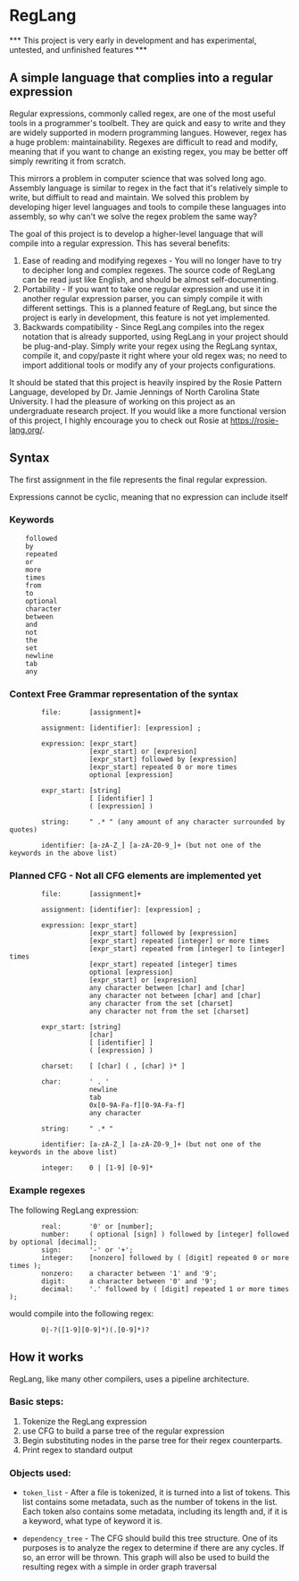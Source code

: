 # RegLang

*** This project is very early in development and has experimental, untested, and unfinished features ***

## A simple language that complies into a regular expression

Regular expressions, commonly called regex, are one of the most useful tools in
a programmer's toolbelt. They are quick and easy to write and they are widely
supported in modern programming langues. However, regex has a huge problem:
maintainability. Regexes are difficult to read and modify, meaning that if you want to
change an existing regex, you may be better off simply rewriting it from scratch.

This mirrors a problem in computer science that was solved long ago. Assembly language
is similar to regex in the fact that it's relatively simple to write, but diffiult to
read and maintain. We solved this problem by developing higer level languages and tools
to compile these languages into assembly, so why can't we solve the regex problem
the same way?

The goal of this project is to develop a higher-level language that will compile into
a regular expression. This has several benefits:

1.  Ease of reading and modifying regexes - You will no longer have to try to
    decipher long and complex regexes. The source code of RegLang can be read just
    like English, and should be almost self-documenting.
2.  Portability - If you want to take one regular expression and use it in another
    regular expression parser, you can simply compile it with different settings. This
    is a planned feature of RegLang, but since the project is early in development, this
    feature is not yet implemented.
3.  Backwards compatibility - Since RegLang compiles into the regex notation that is already
    supported, using RegLang in your project should be plug-and-play. Simply write your regex
    using the RegLang syntax, compile it, and copy/paste it right where your old regex was; no
    need to import additional tools or modify any of your projects configurations.

It should be stated that this project is heavily inspired by the Rosie Pattern Language, developed by
Dr. Jamie Jennings of North Carolina State University. I had the pleasure of working on this project
as an undergraduate research project. If you would like a more functional version of this project,
I highly encourage you to check out Rosie at https://rosie-lang.org/.

## Syntax
 
The first assignment in the file represents the final
regular expression.

Expressions cannot be cyclic, meaning that no expression can include
itself   

### Keywords

```
    followed
    by
    repeated
    or
    more
    times
    from
    to
    optional
    character
    between
    and
    not
    the
    set
    newline
    tab
    any
```

### Context Free Grammar representation of the syntax

```
        file:       [assignment]+

        assignment: [identifier]: [expression] ;
        
        expression: [expr_start]
                    [expr_start] or [expresion]
                    [expr_start] followed by [expression]
                    [expr_start] repeated 0 or more times
                    optional [expression]

        expr_start: [string]
                    [ [identifier] ]
                    ( [expression] )

        string:     " .* " (any amount of any character surrounded by quotes)

        identifier: [a-zA-Z_] [a-zA-Z0-9_]+ (but not one of the keywords in the above list)
```



### Planned CFG - Not all CFG elements are implemented yet
```
        file:       [assignment]+

        assignment: [identifier]: [expression] ;
        
        expression: [expr_start]
                    [expr_start] followed by [expression]
                    [expr_start] repeated [integer] or more times
                    [expr_start] repeated from [integer] to [integer] times
                    [expr_start] repeated [integer] times
                    optional [expression]
                    [expr_start] or [expresion]
                    any character between [char] and [char]
                    any character not between [char] and [char]
                    any character from the set [charset]
                    any character not from the set [charset]

        expr_start: [string]
                    [char]
                    [ [identifier] ]
                    ( [expression] )

        charset:    [ [char] ( , [char] )* ]

        char:       ' . '
                    newline
                    tab
                    0x[0-9A-Fa-f][0-9A-Fa-f]
                    any character

        string:     " .* "

        identifier: [a-zA-Z_] [a-zA-Z0-9_]+ (but not one of the keywords in the above list)

        integer:    0 | [1-9] [0-9]*
```

### Example regexes
    
The following RegLang expression:
```
        real:       '0' or [number];
        number:     ( optional [sign] ) followed by [integer] followed by optional [decimal];
        sign:       '-' or '+';
        integer:    [nonzero] followed by ( [digit] repeated 0 or more times );
        nonzero:    a character between '1' and '9';
        digit:      a character between '0' and '9';
        decimal:    '.' followed by ( [digit] repeated 1 or more times );
```

would compile into the following regex:

```     
        0|-?([1-9][0-9]*)(.[0-9]*)?
```

## How it works

RegLang, like many other compilers, uses a pipeline architecture.

### Basic steps:

1. Tokenize the RegLang expression
2. use CFG to build a parse tree of the regular expression
3. Begin substituting nodes in the parse tree for their regex counterparts.
4. Print regex to standard output

### Objects used:
    
- `token_list` - After a file is tokenized, it is turned into a list
        of tokens. This list contains some metadata, such as the
        number of tokens in the list. Each token also contains some metadata,
        including its length and, if it is a keyword, what type of keyword it is.

- `dependency_tree` - The CFG should build this tree structure. One of
        its purposes is to analyze the regex to determine if there are
        any cycles. If so, an error will be thrown. This graph will
        also be used to build the resulting regex with a simple in order
        graph traversal

   
